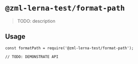 # `@zml-lerna-test/format-path`

> TODO: description

## Usage

```
const formatPath = require('@zml-lerna-test/format-path');

// TODO: DEMONSTRATE API
```
